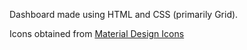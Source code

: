 Dashboard made using HTML and CSS (primarily Grid).

Icons obtained from [Material Design Icons](https://pictogrammers.com/library/mdi/)